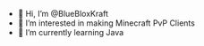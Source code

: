 - 👋 Hi, I’m @BlueBloxKraft
- 👀 I’m interested in making Minecraft PvP Clients
- 🌱 I’m currently learning Java


<!---
BlueBloxKraft/BlueBloxKraft is a ✨ special ✨ repository because its `README.md` (this file) appears on your GitHub profile.
You can click the Preview link to take a look at your changes.
--->

